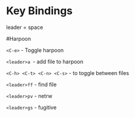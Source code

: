 # Key Bindings
leader = space

#Harpoon

```<C-e>``` - Toggle harpoon 

```<leader>a ```- add file to harpoon

```<C-h> <C-t> <C-n> <C-s>``` - to toggle between files

```<leader>ff``` - find file

```<leader>pv``` - netrw

```<leader>gs``` - fugitive

